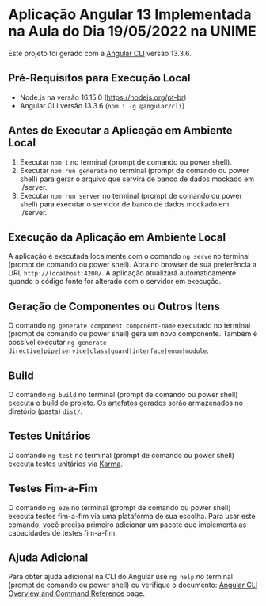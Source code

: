 # Aplicação Angular 13 Implementada na Aula do Dia 19/05/2022 na UNIME

Este projeto foi gerado com a [Angular CLI](https://github.com/angular/angular-cli) versão 13.3.6.

## Pré-Requisitos para Execução Local

- Node.js na versão 16.15.0 (https://nodejs.org/pt-br)
- Angular CLI versão 13.3.6 (`npm i -g @angular/cli`)

## Antes de Executar a Aplicação em Ambiente Local

1. Executar `npm i` no terminal (prompt de comando ou power shell).
2. Executar `npm run generate` no terminal (prompt de comando ou power shell) para gerar o arquivo que servirá de banco de dados mockado em ./server.
3. Executar `npm run server` no terminal (prompt de comando ou power shell) para executar o servidor de banco de dados mockado em ./server.

## Execução da Aplicação em Ambiente Local

A aplicação é executada localmente com o comando `ng serve` no terminal (prompt de comando ou power shell). 
Abra no browser de sua preferência a URL `http://localhost:4200/`. 
A aplicação atualizará automaticamente quando o código fonte for alterado com o servidor em execução.

## Geração de Componentes ou Outros Itens


O comando `ng generate component component-name` executado no terminal  (prompt de comando ou power shell) gera um novo componente.
Também é possível executar `ng generate directive|pipe|service|class|guard|interface|enum|module`.

## Build

O comando `ng build` no terminal (prompt de comando ou power shell) executa o build do projeto. 
Os artefatos gerados serão armazenados no diretório (pasta) `dist/`.

## Testes Unitários

O comando `ng test` no terminal (prompt de comando ou power shell) executa testes unitários via [Karma](https://karma-runner.github.io).

## Testes Fim-a-Fim

O comando `ng e2e` no terminal (prompt de comando ou power shell) executa testes fim-a-fim via uma plataforma de sua escolha.
Para usar este comando, você precisa primeiro adicionar um pacote que implementa as capacidades de testes fim-a-fim.

## Ajuda Adicional

Para obter ajuda adicional na CLI do Angular use `ng help` no terminal (prompt de comando ou power shell) ou verifique o documento: [Angular CLI Overview and Command Reference](https://angular.io/cli) page.
